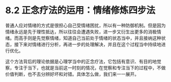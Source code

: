 # 8.2 正念疗法的运用：情绪修炼四步法

普通人应对情绪的方式是很担心自己受情绪困扰，所以有一种防御机制。但是因为情绪永远是先于理性抵达，所以往往会遭遇失败，进一步又衍生出更多的消极情绪。而高手则是先觉察情绪，知道自己当前处于情绪的状态当中，并且接纳这种状态，接下来对情绪进行分析，再进一步的处理解决，并且在这个过程当中持续地进行优化。

这个方法背后的理论依据是心理学当中的正念疗法，它包括有意识、有目的地觉察，专注于当下，也就是当前这一时刻的情况，在觉察和专注当下的过程中，不做价值判断，也不去分辨好坏和对错。具体怎么做，我们来一一展开。